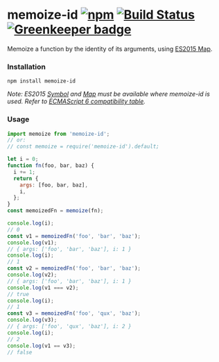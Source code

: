 # memoize-id [![npm][npm-badge]][npm] [![Build Status][travis-badge]][travis] [![Greenkeeper badge][greenkeeper-badge]][greenkeeper]

Memoize a function by the identity of its arguments, using [ES2015 Map][Map].

### Installation
```shell
npm install memoize-id
```

_Note: ES2015 [Symbol][] and [Map][] must be available where memoize-id is used. Refer to [ECMAScript 6 compatibility table](https://kangax.github.io/compat-table/es6/)._

### Usage
```js
import memoize from 'memoize-id';
// or:
// const memoize = require('memoize-id').default;

let i = 0;
function fn(foo, bar, baz) {
  i += 1;
  return {
    args: [foo, bar, baz],
    i,
  };
}
const memoizedFn = memoize(fn);

console.log(i);
// 0
const v1 = memoizedFn('foo', 'bar', 'baz');
console.log(v1);
// { args: ['foo', 'bar', 'baz'], i: 1 }
console.log(i);
// 1
const v2 = memoizedFn('foo', 'bar', 'baz');
console.log(v2);
// { args: ['foo', 'bar', 'baz'], i: 1 }
console.log(v1 === v2);
// true
console.log(i);
// 1
const v3 = memoizedFn('foo', 'qux', 'baz');
console.log(v3);
// { args: ['foo', 'qux', 'baz'], i: 2 }
console.log(i);
// 2
console.log(v1 == v3);
// false
```

[Map]: https://developer.mozilla.org/en-US/docs/Web/JavaScript/Reference/Global_Objects/Map
[Symbol]: https://developer.mozilla.org/en/docs/Web/JavaScript/Reference/Global_Objects/Symbol
[greenkeeper]: https://greenkeeper.io/
[greenkeeper-badge]: https://badges.greenkeeper.io/elliottsj/memoize-id.svg
[npm]: https://www.npmjs.com/package/memoize-id
[npm-badge]: https://img.shields.io/npm/v/memoize-id.svg
[travis]: https://travis-ci.org/elliottsj/memoize-id
[travis-badge]: https://travis-ci.org/elliottsj/memoize-id.svg?branch=master
